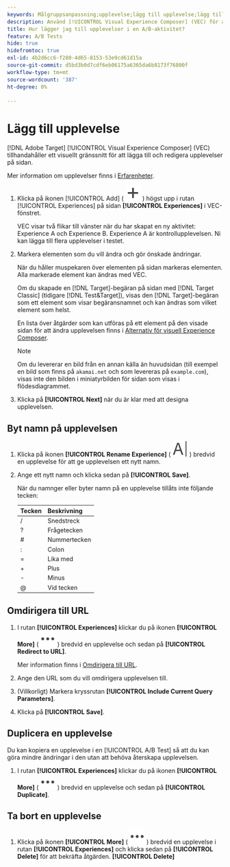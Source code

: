 ```yaml
---
keywords: Målgruppsanpassning;upplevelse;lägg till upplevelse;lägg till upplevelse
description: Använd [!UICONTROL Visual Experience Composer] (VEC) för att lägga till upplevelser till aktiviteter.
title: Hur lägger jag till upplevelser i en A/B-aktivitet?
feature: A/B Tests
hide: true
hidefromtoc: true
exl-id: 4b2d6cc6-f280-4d65-8153-53e9cd61d15a
source-git-commit: d5bd3b0d7cdf6eb06175a6365da6b8173f76800f
workflow-type: tm+mt
source-wordcount: '387'
ht-degree: 0%

---
```


# Lägg till upplevelse

[!DNL Adobe Target] [!UICONTROL Visual Experience Composer] (VEC) tillhandahåller ett visuellt gränssnitt för att lägga till och redigera upplevelser på sidan.

Mer information om upplevelser finns i [Erfarenheter](/help/main/c-experiences/experiences.md#concept_A2E10F6AFB3D4AEAB6951EE14688848D).

1. Klicka på ikonen [!UICONTROL Add] ( ![Lägg till ikon ](/help/main/assets/icons/Add.svg) ) högst upp i rutan [!UICONTROL Experiences] på sidan **[!UICONTROL Experiences]** i VEC-fönstret.

   VEC visar två flikar till vänster när du har skapat en ny aktivitet: Experience A och Experience B. Experience A är kontrollupplevelsen. Ni kan lägga till flera upplevelser i testet.

1. Markera elementen som du vill ändra och gör önskade ändringar.

   När du håller muspekaren över elementen på sidan markeras elementen. Alla markerade element kan ändras med VEC.

   Om du skapade en [!DNL Target]-begäran på sidan med [!DNL Target Classic] (tidigare [!DNL Test&Target]), visas den [!DNL Target]-begäran som ett element som visar begäransnamnet och kan ändras som vilket element som helst.

   En lista över åtgärder som kan utföras på ett element på den visade sidan för att ändra upplevelsen finns i [Alternativ för visuell Experience Composer](/help/main/c-experiences/c-visual-experience-composer/viztarget-options.md).

   >[!NOTE]
   >
   >Om du levererar en bild från en annan källa än huvudsidan (till exempel en bild som finns på `akamai.net` och som levereras på `example.com`), visas inte den bilden i miniatyrbilden för sidan som visas i flödesdiagrammet.

1. Klicka på **[!UICONTROL Next]** när du är klar med att designa upplevelsen.

## Byt namn på upplevelsen

1. Klicka på ikonen **[!UICONTROL Rename Experience]** ( ![Byt namn ](/help/main/assets/icons/Rename.svg) ) bredvid en upplevelse för att ge upplevelsen ett nytt namn.

2. Ange ett nytt namn och klicka sedan på **[!UICONTROL Save]**.

   När du namnger eller byter namn på en upplevelse tillåts inte följande tecken:

   | Tecken | Beskrivning |
   |--- |--- |
   | / | Snedstreck |
   | ? | Frågetecken |
   | # | Nummertecken |
   | : | Colon |
   | = | Lika med |
   | + | Plus |
   | - | Minus |
   | @ | Vid tecken |

## Omdirigera till URL

1. I rutan **[!UICONTROL Experiences]** klickar du på ikonen **[!UICONTROL More]** ( ![Mer ikon](/help/main/assets/icons/MoreSmall.svg) ) bredvid en upplevelse och sedan på **[!UICONTROL Redirect to URL]**.

   Mer information finns i [Omdirigera till URL](/help/main/c-experiences/c-visual-experience-composer/redirect-offer.md).

1. Ange den URL som du vill omdirigera upplevelsen till.

1. (Villkorligt) Markera kryssrutan **[!UICONTROL Include Current Query Parameters]**.

1. Klicka på **[!UICONTROL Save]**.

## Duplicera en upplevelse

Du kan kopiera en upplevelse i en [!UICONTROL A/B Test] så att du kan göra mindre ändringar i den utan att behöva återskapa upplevelsen.

1. I rutan **[!UICONTROL Experiences]** klickar du på ikonen **[!UICONTROL More]** ( ![Mer ikon](/help/main/assets/icons/MoreSmall.svg) ) bredvid en upplevelse och sedan på **[!UICONTROL Duplicate]**.

## Ta bort en upplevelse

1. Klicka på ikonen **[!UICONTROL More]** ( ![Mer ikon](/help/main/assets/icons/MoreSmall.svg) ) bredvid en upplevelse i rutan **[!UICONTROL Experiences]** och klicka sedan på **[!UICONTROL Delete]** för att bekräfta åtgärden. **[!UICONTROL Delete]**
